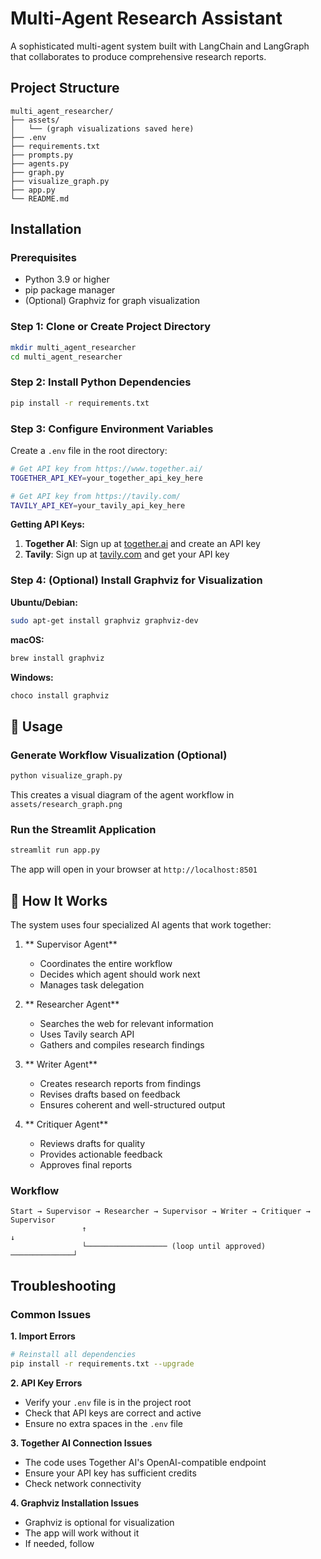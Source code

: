 # Multi-Agent Research Assistant

A sophisticated multi-agent system built with LangChain and LangGraph that collaborates to produce comprehensive research reports.

##  Project Structure

```
multi_agent_researcher/
├── assets/
│   └── (graph visualizations saved here)
├── .env
├── requirements.txt
├── prompts.py
├── agents.py
├── graph.py
├── visualize_graph.py
├── app.py
└── README.md
```

##  Installation

### Prerequisites

- Python 3.9 or higher
- pip package manager
- (Optional) Graphviz for graph visualization

### Step 1: Clone or Create Project Directory

```bash
mkdir multi_agent_researcher
cd multi_agent_researcher
```

### Step 2: Install Python Dependencies

```bash
pip install -r requirements.txt
```

### Step 3: Configure Environment Variables

Create a `.env` file in the root directory:

```bash
# Get API key from https://www.together.ai/
TOGETHER_API_KEY=your_together_api_key_here

# Get API key from https://tavily.com/
TAVILY_API_KEY=your_tavily_api_key_here
```

**Getting API Keys:**

1. **Together AI**: Sign up at [together.ai](https://www.together.ai/) and create an API key
2. **Tavily**: Sign up at [tavily.com](https://tavily.com/) and get your API key

### Step 4: (Optional) Install Graphviz for Visualization

**Ubuntu/Debian:**
```bash
sudo apt-get install graphviz graphviz-dev
```

**macOS:**
```bash
brew install graphviz
```

**Windows:**
```bash
choco install graphviz

```

## 🎯 Usage

### Generate Workflow Visualization (Optional)

```bash
python visualize_graph.py
```

This creates a visual diagram of the agent workflow in `assets/research_graph.png`

### Run the Streamlit Application

```bash
streamlit run app.py
```

The app will open in your browser at `http://localhost:8501`

## 🤖 How It Works

The system uses four specialized AI agents that work together:

1. ** Supervisor Agent**
   - Coordinates the entire workflow
   - Decides which agent should work next
   - Manages task delegation

2. ** Researcher Agent**
   - Searches the web for relevant information
   - Uses Tavily search API
   - Gathers and compiles research findings

3. ** Writer Agent**
   - Creates research reports from findings
   - Revises drafts based on feedback
   - Ensures coherent and well-structured output

4. ** Critiquer Agent**
   - Reviews drafts for quality
   - Provides actionable feedback
   - Approves final reports

### Workflow

```
Start → Supervisor → Researcher → Supervisor → Writer → Critiquer → Supervisor
                ↑                                                        ↓
                └────────────────── (loop until approved) ──────────────┘
```

##  Troubleshooting

### Common Issues

**1. Import Errors**
```bash
# Reinstall all dependencies
pip install -r requirements.txt --upgrade
```

**2. API Key Errors**
- Verify your `.env` file is in the project root
- Check that API keys are correct and active
- Ensure no extra spaces in the `.env` file

**3. Together AI Connection Issues**
- The code uses Together AI's OpenAI-compatible endpoint
- Ensure your API key has sufficient credits
- Check network connectivity

**4. Graphviz Installation Issues**
- Graphviz is optional for visualization
- The app will work without it
- If needed, follow
